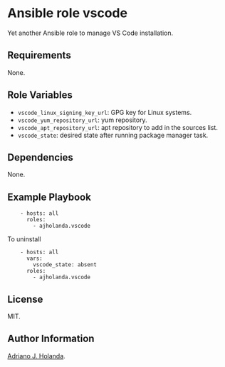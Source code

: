 # Ansible role vscode

Yet another Ansible role to manage VS Code installation.

## Requirements

None.

## Role Variables

- `vscode_linux_signing_key_url`: GPG key for Linux systems.
- `vscode_yum_repository_url`: yum repository.
- `vscode_apt_repository_url`: apt repository to add in the sources list.
- `vscode_state`: desired state after running package manager task.

## Dependencies

None.

## Example Playbook

```
    - hosts: all
      roles:
        - ajholanda.vscode
```

To uninstall

```
    - hosts: all
      vars:
        vscode_state: absent
      roles:
        - ajholanda.vscode
```
## License

MIT.

## Author Information

[Adriano J. Holanda](https://ajholanda.github.io).
